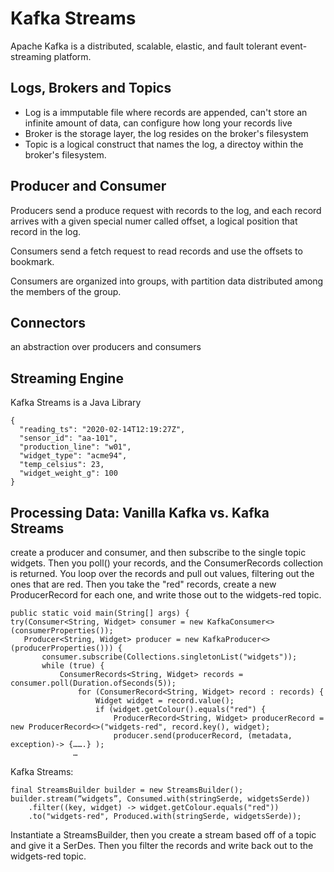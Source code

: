 # Kafka Streams

Apache Kafka is a distributed, scalable, elastic, and fault tolerant event-streaming platform.

## Logs, Brokers and Topics

- Log is a immputable file where records are appended, can't store an infinite amount of data, can configure how long your records live
- Broker is the storage layer, the log resides on the broker's filesystem
-  Topic is a logical construct that names the log, a directoy within the broker's filesystem.

## Producer and Consumer
Producers send a produce request with records to the log, and each record arrives with a given special numer called offset, a logical position that record in the log.

Consumers send a fetch request to read records and use the offsets to bookmark.

Consumers are organized into groups, with partition data distributed among the members of the group.

## Connectors

an abstraction over producers and consumers 

## Streaming Engine

Kafka Streams is a Java Library 

```
{
  "reading_ts": "2020-02-14T12:19:27Z",
  "sensor_id": "aa-101",
  "production_line": "w01",
  "widget_type": "acme94",
  "temp_celsius": 23,
  "widget_weight_g": 100
}
```

## Processing Data: Vanilla Kafka vs. Kafka Streams
 create a producer and consumer, and then subscribe to the single topic widgets. Then you poll() your records, and the ConsumerRecords collection is returned. You loop over the records and pull out values, filtering out the ones that are red. Then you take the "red" records, create a new ProducerRecord for each one, and write those out to the widgets-red topic.

 ```
public static void main(String[] args) {
 try(Consumer<String, Widget> consumer = new KafkaConsumer<>(consumerProperties());
    Producer<String, Widget> producer = new KafkaProducer<>(producerProperties())) {
        consumer.subscribe(Collections.singletonList("widgets"));
        while (true) {
            ConsumerRecords<String, Widget> records =    consumer.poll(Duration.ofSeconds(5));
                for (ConsumerRecord<String, Widget> record : records) {
                    Widget widget = record.value();
                    if (widget.getColour().equals("red") {
                        ProducerRecord<String, Widget> producerRecord = new ProducerRecord<>("widgets-red", record.key(), widget);
                        producer.send(producerRecord, (metadata, exception)-> {…….} );
               …
 ```

Kafka Streams: 

```
final StreamsBuilder builder = new StreamsBuilder();
builder.stream(“widgets”, Consumed.with(stringSerde, widgetsSerde))
    .filter((key, widget) -> widget.getColour.equals("red"))
    .to("widgets-red", Produced.with(stringSerde, widgetsSerde));
```
Instantiate a StreamsBuilder, then you create a stream based off of a topic and give it a SerDes. Then you filter the records and write back out to the widgets-red topic.




